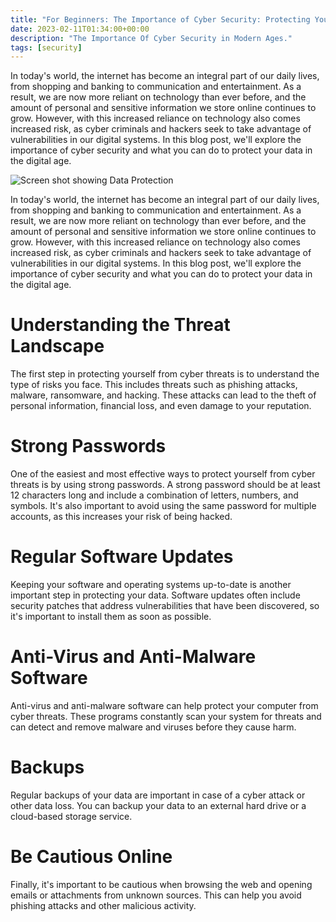 ```yaml
---
title: "For Beginners: The Importance of Cyber Security: Protecting Your Data in the Digital Age"
date: 2023-02-11T01:34:00+00:00
description: "The Importance Of Cyber Security in Modern Ages."
tags: [security]
---
```

In today's world, the internet has become an integral part of our daily lives, from shopping and banking to communication and entertainment. As a result, we are now more reliant on technology than ever before, and the amount of personal and sensitive information we store online continues to grow. However, with this increased reliance on technology also comes increased risk, as cyber criminals and hackers seek to take advantage of vulnerabilities in our digital systems. In this blog post, we'll explore the importance of cyber security and what you can do to protect your data in the digital age.

![Screen shot showing Data Protection](https://images.unsplash.com/photo-1633265486064-086b219458ec?ixlib=rb-4.0.3&ixid=MnwxMjA3fDB8MHxwaG90by1wYWdlfHx8fGVufDB8fHx8&auto=format&fit=crop&w=1170&q=80 "Photo by [Towfiqu barbhuiya] used under CC")

In today's world, the internet has become an integral part of our daily lives, from shopping and banking to communication and entertainment. As a result, we are now more reliant on technology than ever before, and the amount of personal and sensitive information we store online continues to grow. However, with this increased reliance on technology also comes increased risk, as cyber criminals and hackers seek to take advantage of vulnerabilities in our digital systems. In this blog post, we'll explore the importance of cyber security and what you can do to protect your data in the digital age.

# **Understanding the Threat Landscape**
The first step in protecting yourself from cyber threats is to understand the type of risks you face. This includes threats such as phishing attacks, malware, ransomware, and hacking. These attacks can lead to the theft of personal information, financial loss, and even damage to your reputation.

# **Strong Passwords**
One of the easiest and most effective ways to protect yourself from cyber threats is by using strong passwords. A strong password should be at least 12 characters long and include a combination of letters, numbers, and symbols. It's also important to avoid using the same password for multiple accounts, as this increases your risk of being hacked.

# **Regular Software Updates**
Keeping your software and operating systems up-to-date is another important step in protecting your data. Software updates often include security patches that address vulnerabilities that have been discovered, so it's important to install them as soon as possible.

# **Anti-Virus and Anti-Malware Software** 
Anti-virus and anti-malware software can help protect your computer from cyber threats. These programs constantly scan your system for threats and can detect and remove malware and viruses before they cause harm.

# **Backups**
Regular backups of your data are important in case of a cyber attack or other data loss. You can backup your data to an external hard drive or a cloud-based storage service.

# **Be Cautious Online** 
Finally, it's important to be cautious when browsing the web and opening emails or attachments from unknown sources. This can help you avoid phishing attacks and other malicious activity.

